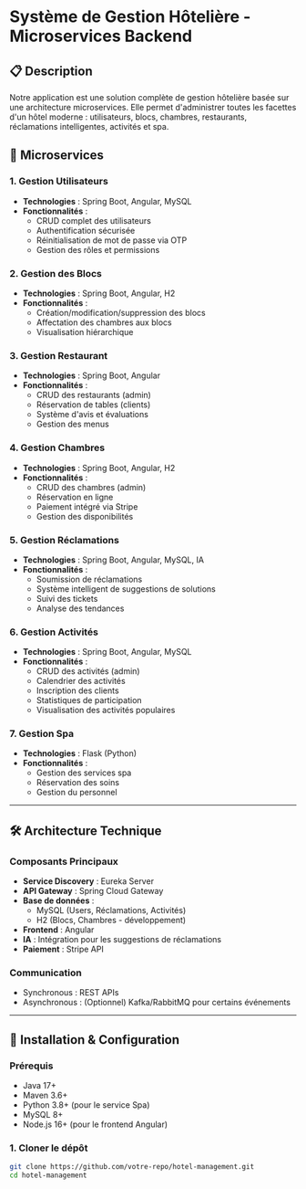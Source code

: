 # Système de Gestion Hôtelière - Microservices Backend

## 📋 Description
Notre application est une solution complète de gestion hôtelière basée sur une architecture microservices. Elle permet d'administrer toutes les facettes d'un hôtel moderne : utilisateurs, blocs, chambres, restaurants, réclamations intelligentes, activités et spa.

## 🌟 Microservices

### 1. **Gestion Utilisateurs**
- **Technologies** : Spring Boot, Angular, MySQL
- **Fonctionnalités** :
  - CRUD complet des utilisateurs
  - Authentification sécurisée
  - Réinitialisation de mot de passe via OTP
  - Gestion des rôles et permissions

### 2. **Gestion des Blocs**
- **Technologies** : Spring Boot, Angular, H2
- **Fonctionnalités** :
  - Création/modification/suppression des blocs
  - Affectation des chambres aux blocs
  - Visualisation hiérarchique

### 3. **Gestion Restaurant**
- **Technologies** : Spring Boot, Angular
- **Fonctionnalités** :
  - CRUD des restaurants (admin)
  - Réservation de tables (clients)
  - Système d'avis et évaluations
  - Gestion des menus

### 4. **Gestion Chambres**
- **Technologies** : Spring Boot, Angular, H2
- **Fonctionnalités** :
  - CRUD des chambres (admin)
  - Réservation en ligne
  - Paiement intégré via Stripe
  - Gestion des disponibilités

### 5. **Gestion Réclamations**
- **Technologies** : Spring Boot, Angular, MySQL, IA
- **Fonctionnalités** :
  - Soumission de réclamations
  - Système intelligent de suggestions de solutions
  - Suivi des tickets
  - Analyse des tendances

### 6. **Gestion Activités**
- **Technologies** : Spring Boot, Angular, MySQL
- **Fonctionnalités** :
  - CRUD des activités (admin)
  - Calendrier des activités
  - Inscription des clients
  - Statistiques de participation
  - Visualisation des activités populaires

### 7. **Gestion Spa**
- **Technologies** : Flask (Python)
- **Fonctionnalités** :
  - Gestion des services spa
  - Réservation des soins
  - Gestion du personnel

---

## 🛠️ Architecture Technique

### Composants Principaux
- **Service Discovery** : Eureka Server
- **API Gateway** : Spring Cloud Gateway
- **Base de données** :
  - MySQL (Users, Réclamations, Activités)
  - H2 (Blocs, Chambres - développement)
- **Frontend** : Angular
- **IA** : Intégration pour les suggestions de réclamations
- **Paiement** : Stripe API

### Communication
- Synchronous : REST APIs
- Asynchronous : (Optionnel) Kafka/RabbitMQ pour certains événements

---

## 🔧 Installation & Configuration

### Prérequis
- Java 17+
- Maven 3.6+
- Python 3.8+ (pour le service Spa)
- MySQL 8+
- Node.js 16+ (pour le frontend Angular)

### 1. Cloner le dépôt
```bash
git clone https://github.com/votre-repo/hotel-management.git
cd hotel-management
